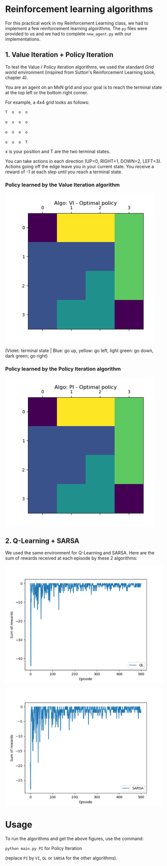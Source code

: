 # Reinforcement learning algorithms 

For this practical work in my Reinforcement Learning class, we had to implement a few reinforcement learning algorithms. The `py` files were provided to us and we had to complete `new_agent.py` with our implementations.

## 1. Value Iteration + Policy Iteration
To test the Value / Policy iteration algorithms, we used the
standard *Grid world* environment (inspired from Sutton's Reinforcement Learning book, chapter 4).

You are an agent on an MxN grid and your goal is to reach the terminal
state at the top left or the bottom right corner.

For example, a 4x4 grid looks as follows:

    T  o  o  o

    o  x  o  o

    o  o  o  o

    o  o  o  T

x is your position and T are the two terminal states.

You can take actions in each direction (UP=0, RIGHT=1, DOWN=2, LEFT=3).
Actions going off the edge leave you in your current state.
You receive a reward of -1 at each step until you reach a terminal state.

### Policy learned by the Value Iteration algorithm

![PI policy](img/VI.png "Policy")

(Violet: terminal state | Blue: go up, yellow: go left, light green: go down, dark green; go right)

### Policy learned by the Policy Iteration algorithm

![PI policy](img/PI.png "Policy")

## 2. Q-Learning + SARSA

We used the same environment for Q-Learning and SARSA. Here are the sum of rewards received at each episode by these 2 algorithms:

![QL](img/QL.png "Policy")

![SARSA](img/SARSA.png "Policy")

# Usage

To run the algorithms and get the above figures, use the command:

`python main.py PI` for Policy Iteration 

(replace `PI` by `VI`, `QL` or `SARSA` for the other algorithms).
